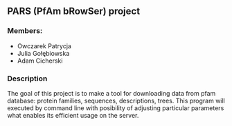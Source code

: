 ## PARS (PfAm bRowSer) project

### Members: 
* Owczarek Patrycja 
* Julia Gołębiowska
*  Adam Cicherski

### Description
The goal of this project is to make a tool for downloading data from pfam database: protein families, sequences, descriptions, trees. 
This program will executed by command line with posibility of adjusting particular parameters what enables its efficient usage on the server. 
